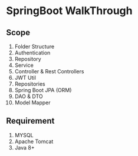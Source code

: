 # SpringBoot WalkThrough

## Scope

1) Folder Structure 
2) Authentication
3) Repository
4) Service
5) Controller & Rest Controllers 
6) JWT Util
7) Repositories 
8) Spring Boot JPA (ORM) 
9) DAO & DTO
10) Model Mapper


## Requirement
1) MYSQL
2) Apache Tomcat
3) Java 8+
